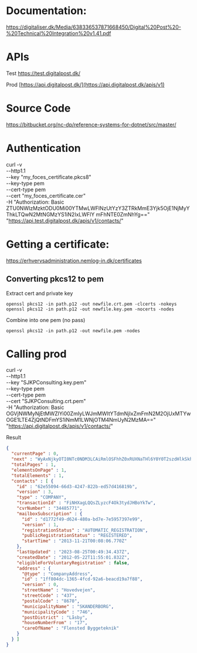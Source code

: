 # Documentation: 
https://digitaliser.dk/Media/638336537871668450/Digital%20Post%20-%20Technical%20Integration%20v1.41.pdf


# APIs
Test 
https://test.digitalpost.dk/

Prod
[https://api.digitalpost.dk/](https://api.digitalpost.dk/apis/v1)


# Source Code
https://bitbucket.org/nc-dp/reference-systems-for-dotnet/src/master/


# Authentication

curl -v \
--http1.1 \
--key "my_foces_certificate.pkcs8" \
--key-type pem \
--cert-type pem \
--cert "my_foces_certificate.cer" \
-H "Authorization: Basic
ZTU0NWIzMzktODU0Mi00YTMwLWFlNzUtYzY3ZTRkMmE3Yjk5OjE1NjMyYThkLTQwN2MtNGMzYS1iN2IxLWFlY
mFhNTE0ZmNhYg==" \
"https://api.test.digitalpost.dk/apis/v1/contacts/"


# Getting a certificate: 
https://erhvervsadministration.nemlog-in.dk/certificates 

## Converting pkcs12 to pem 

Extract cert and private key
```
openssl pkcs12 -in path.p12 -out newfile.crt.pem -clcerts -nokeys
openssl pkcs12 -in path.p12 -out newfile.key.pem -nocerts -nodes
```
Combine into one pem (no pass)
```
openssl pkcs12 -in path.p12 -out newfile.pem -nodes
```


# Calling prod

curl -v \
--http1.1 \
--key "SJKPConsulting.key.pem" \
--key-type pem \
--cert-type pem \
--cert "SJKPConsulting.crt.pem" \
-H "Authorization: Basic OGVjNWMyNjEtMWZlYi00ZmIyLWJmMWItYTdmNjIxZmFmN2M2OjUxMTYwOGE1LTE4ZjQtNDFmYS1iNmM1LWNjOTM4NmUyN2MzMA==" \
"https://api.digitalpost.dk/apis/v1/contacts/"


Result
```json
{
  "currentPage" : 0,
  "next" : "WyAxNjkyOTI0NTc0NDM3LCAiRmlOSFhhZ0xRUXNaTHl6Y0Y0T2szdHlkSkhCb1lrVHciIF0=",
  "totalPages" : 1,
  "elementsOnPage" : 1,
  "totalElements" : 1,
  "contacts" : [ {
    "id" : "62e55094-66d3-4247-822b-ed57d416819b",
    "version" : 3,
    "type" : "COMPANY",
    "transactionId" : "FiNHXagLQQsZLyzcF4Ok3tydJHBoYkTw",
    "cvrNumber" : "34485771",
    "mailboxSubscription" : {
      "id" : "d1772f49-d624-480a-bd7e-7e5957397e99",
      "version" : 1,
      "registrationStatus" : "AUTOMATIC_REGISTRATION",
      "publicRegistrationStatus" : "REGISTERED",
      "startTime" : "2013-11-21T00:08:06.770Z"
    },
    "lastUpdated" : "2023-08-25T00:49:34.437Z",
    "createdDate" : "2012-05-22T11:55:01.832Z",
    "eligibleForVoluntaryRegistration" : false,
    "address" : {
      "@type" : "CompanyAddress",
      "id" : "1ff804dc-1365-4fcd-92a6-beacd19a7f88",
      "version" : 0,
      "streetName" : "Hovedvejen",
      "streetCode" : "437",
      "postalCode" : "8670",
      "municipalityName" : "SKANDERBORG",
      "municipalityCode" : "746",
      "postDistrict" : "Låsby",
      "houseNumberFrom" : "17",
      "careOfName" : "Flensted Byggeteknik"
    }
  } ]
}
``` 
